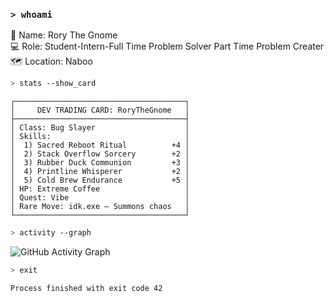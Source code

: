 ### `> whoami`


  🤖 Name: Rory The Gnome  
  💻 Role: Student-Intern-Full Time Problem Solver Part Time Problem Creater
  🗺️ Location: Naboo  

```bash
> stats --show_card
```

```text
┌──────────────────────────────────────┐
│     DEV TRADING CARD: RoryTheGnome   │
├──────────────────────────────────────┤
│ Class: Bug Slayer                    │
│ Skills:                              │
│  1) Sacred Reboot Ritual          +4 │
│  2) Stack Overflow Sorcery        +2 │
│  3) Rubber Duck Communion         +3 │
│  4) Printline Whisperer           +2 │
│  5) Cold Brew Endurance           +5 │
│ HP: Extreme Coffee                   │
│ Quest: Vibe                          │
│ Rare Move: idk.exe – Summons chaos   │
└──────────────────────────────────────┘
```
```bash
> activity --graph
```

![GitHub Activity Graph](https://github-readme-activity-graph.vercel.app/graph?username=roryTheGnome&theme=github-dark)
```bash
> exit
```
```bash
Process finished with exit code 42
